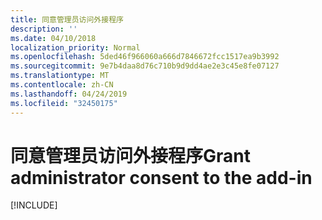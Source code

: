 ```yaml
---
title: 同意管理员访问外接程序
description: ''
ms.date: 04/10/2018
localization_priority: Normal
ms.openlocfilehash: 5ded46f966060a666d7846672fcc1517ea9b3992
ms.sourcegitcommit: 9e7b4daa8d76c710b9d9dd4ae2e3c45e8fe07127
ms.translationtype: MT
ms.contentlocale: zh-CN
ms.lasthandoff: 04/24/2019
ms.locfileid: "32450175"
---
```

# <a name="grant-administrator-consent-to-the-add-in"></a><span data-ttu-id="e2b0e-102">同意管理员访问外接程序</span><span class="sxs-lookup"><span data-stu-id="e2b0e-102">Grant administrator consent to the add-in</span></span>

[!INCLUDE[](../includes/grant-admin-consent-to-an-add-in-include.md)]
